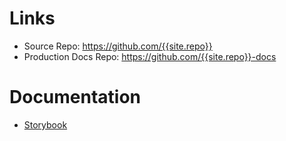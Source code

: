 # Links 

* Source Repo: <https://github.com/{{site.repo}}>
* Production Docs Repo: <https://github.com/{{site.repo}}-docs>

# Documentation

* [Storybook](storybook)
